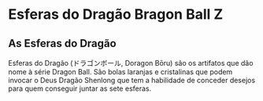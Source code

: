 # Esferas do Dragão Bragon Ball Z

## As Esferas do Dragão

Esferas do Dragão (ドラゴンボール, Doragon Bōru) são os artifatos que dão nome à série Dragon Ball. São bolas laranjas e cristalinas que podem invocar o Deus Dragão Shenlong que tem a habilidade de conceder desejos para quem conseguir juntar as sete esferas.

